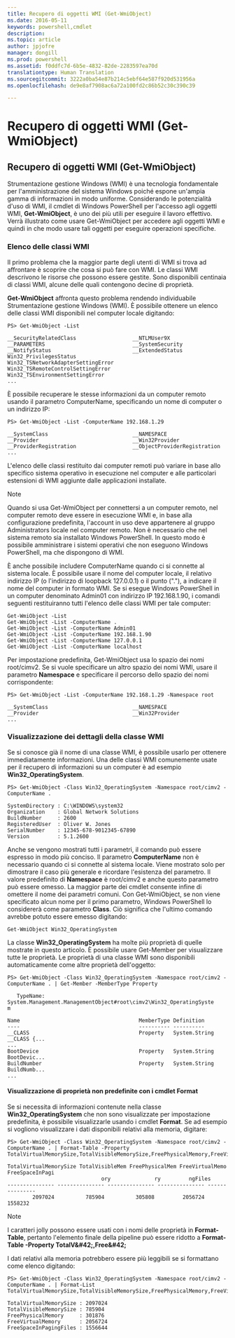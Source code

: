 ```yaml
---
title: Recupero di oggetti WMI (Get-WmiObject)
ms.date: 2016-05-11
keywords: powershell,cmdlet
description: 
ms.topic: article
author: jpjofre
manager: dongill
ms.prod: powershell
ms.assetid: f0ddfc7d-6b5e-4832-82de-2283597ea70d
translationtype: Human Translation
ms.sourcegitcommit: 3222a0ba54e87b214c5ebf64e587f920d531956a
ms.openlocfilehash: de9e8af7908ac6a72a100fd2c86b52c30c390c39

---
```


# Recupero di oggetti WMI (Get-WmiObject)

## Recupero di oggetti WMI (Get-WmiObject)
Strumentazione gestione Windows (WMI) è una tecnologia fondamentale per l'amministrazione del sistema Windows poiché espone un'ampia gamma di informazioni in modo uniforme. Considerando le potenzialità d'uso di WMI, il cmdlet di Windows PowerShell per l'accesso agli oggetti WMI, **Get-WmiObject**, è uno dei più utili per eseguire il lavoro effettivo. Verrà illustrato come usare Get-WmiObject per accedere agli oggetti WMI e quindi in che modo usare tali oggetti per eseguire operazioni specifiche.

### Elenco delle classi WMI
Il primo problema che la maggior parte degli utenti di WMI si trova ad affrontare è scoprire che cosa si può fare con WMI. Le classi WMI descrivono le risorse che possono essere gestite. Sono disponibili centinaia di classi WMI, alcune delle quali contengono decine di proprietà.

**Get-WmiObject** affronta questo problema rendendo individuabile Strumentazione gestione Windows (WMI). È possibile ottenere un elenco delle classi WMI disponibili nel computer locale digitando:

```
PS> Get-WmiObject -List

__SecurityRelatedClass                  __NTLMUser9X
__PARAMETERS                            __SystemSecurity
__NotifyStatus                          __ExtendedStatus
Win32_PrivilegesStatus                  Win32_TSNetworkAdapterSettingError
Win32_TSRemoteControlSettingError       Win32_TSEnvironmentSettingError
...
```

È possibile recuperare le stesse informazioni da un computer remoto usando il parametro ComputerName, specificando un nome di computer o un indirizzo IP:

```
PS> Get-WmiObject -List -ComputerName 192.168.1.29

__SystemClass                           __NAMESPACE
__Provider                              __Win32Provider
__ProviderRegistration                  __ObjectProviderRegistration
...
```

L'elenco delle classi restituito dai computer remoti può variare in base allo specifico sistema operativo in esecuzione nel computer e alle particolari estensioni di WMI aggiunte dalle applicazioni installate.

> [!NOTE]
> Quando si usa Get-WmiObject per connettersi a un computer remoto, nel computer remoto deve essere in esecuzione WMI e, in base alla configurazione predefinita, l'account in uso deve appartenere al gruppo Administrators locale nel computer remoto. Non è necessario che nel sistema remoto sia installato Windows PowerShell. In questo modo è possibile amministrare i sistemi operativi che non eseguono Windows PowerShell, ma che dispongono di WMI.

È anche possibile includere ComputerName quando ci si connette al sistema locale. È possibile usare il nome del computer locale, il relativo indirizzo IP (o l'indirizzo di loopback 127.0.0.1) o il punto ("."), a indicare il nome del computer in formato WMI. Se si esegue Windows PowerShell in un computer denominato Admin01 con indirizzo IP 192.168.1.90, i comandi seguenti restituiranno tutti l'elenco delle classi WMI per tale computer:

```
Get-WmiObject -List
Get-WmiObject -List -ComputerName .
Get-WmiObject -List -ComputerName Admin01
Get-WmiObject -List -ComputerName 192.168.1.90
Get-WmiObject -List -ComputerName 127.0.0.1
Get-WmiObject -List -ComputerName localhost
```

Per impostazione predefinita, Get-WmiObject usa lo spazio dei nomi root/cimv2. Se si vuole specificare un altro spazio dei nomi WMI, usare il parametro **Namespace** e specificare il percorso dello spazio dei nomi corrispondente:

```
PS> Get-WmiObject -List -ComputerName 192.168.1.29 -Namespace root

__SystemClass                           __NAMESPACE
__Provider                              __Win32Provider
...
```

### Visualizzazione dei dettagli della classe WMI
Se si conosce già il nome di una classe WMI, è possibile usarlo per ottenere immediatamente informazioni. Una delle classi WMI comunemente usate per il recupero di informazioni su un computer è ad esempio **Win32_OperatingSystem**.

```
PS> Get-WmiObject -Class Win32_OperatingSystem -Namespace root/cimv2 -ComputerName .

SystemDirectory : C:\WINDOWS\system32
Organization    : Global Network Solutions
BuildNumber     : 2600
RegisteredUser  : Oliver W. Jones
SerialNumber    : 12345-678-9012345-67890
Version         : 5.1.2600
```

Anche se vengono mostrati tutti i parametri, il comando può essere espresso in modo più conciso. Il parametro **ComputerName** non è necessario quando ci si connette al sistema locale. Viene mostrato solo per dimostrare il caso più generale e ricordare l'esistenza del parametro. Il valore predefinito di **Namespace** è root/cimv2 e anche questo parametro può essere omesso. La maggior parte dei cmdlet consente infine di omettere il nome dei parametri comuni. Con Get-WmiObject, se non viene specificato alcun nome per il primo parametro, Windows PowerShell lo considererà come parametro **Class**. Ciò significa che l'ultimo comando avrebbe potuto essere emesso digitando:

```
Get-WmiObject Win32_OperatingSystem
```

La classe **Win32_OperatingSystem** ha molte più proprietà di quelle mostrate in questo articolo. È possibile usare Get-Member per visualizzare tutte le proprietà. Le proprietà di una classe WMI sono disponibili automaticamente come altre proprietà dell'oggetto:

```
PS> Get-WmiObject -Class Win32_OperatingSystem -Namespace root/cimv2 -ComputerName . | Get-Member -MemberType Property

   TypeName: System.Management.ManagementObject#root\cimv2\Win32_OperatingSyste
m

Name                                      MemberType Definition
----                                      ---------- ----------
__CLASS                                   Property   System.String __CLASS {...
...
BootDevice                                Property   System.String BootDevic...
BuildNumber                               Property   System.String BuildNumb...
...
```

#### Visualizzazione di proprietà non predefinite con i cmdlet Format
Se si necessita di informazioni contenute nella classe **Win32_OperatingSystem** che non sono visualizzate per impostazione predefinita, è possibile visualizzarle usando i cmdlet **Format**. Se ad esempio si vogliono visualizzare i dati disponibili relativi alla memoria, digitare:

```
PS> Get-WmiObject -Class Win32_OperatingSystem -Namespace root/cimv2 -ComputerName . | Format-Table -Property TotalVirtualMemorySize,TotalVisibleMemorySize,FreePhysicalMemory,FreeVirtualMemory,FreeSpaceInPagingFiles

TotalVirtualMemorySize TotalVisibleMem FreePhysicalMem FreeVirtualMemo FreeSpaceInPagi
                              ory              ry         ngFiles
--------------- --------------- --------------- --------------- ---------------
        2097024          785904          305808         2056724         1558232
```

> [!NOTE]
> I caratteri jolly possono essere usati con i nomi delle proprietà in **Format-Table**, pertanto l'elemento finale della pipeline può essere ridotto a **Format-Table -Property TotalV\&#42;,Free\&#42;**

I dati relativi alla memoria potrebbero essere più leggibili se si formattano come elenco digitando:

```
PS> Get-WmiObject -Class Win32_OperatingSystem -Namespace root/cimv2 -ComputerName . | Format-List TotalVirtualMemorySize,TotalVisibleMemorySize,FreePhysicalMemory,FreeVirtualMemory,FreeSpaceInPagingFiles

TotalVirtualMemorySize : 2097024
TotalVisibleMemorySize : 785904
FreePhysicalMemory     : 301876
FreeVirtualMemory      : 2056724
FreeSpaceInPagingFiles : 1556644
```




<!--HONumber=Aug16_HO4-->


